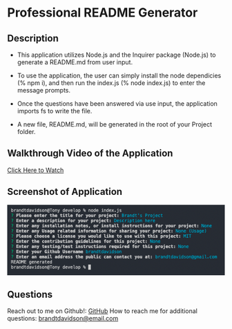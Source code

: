 # Professional README Generator

## Description

- This application utilizes Node.js and the Inquirer package (Node.js) to generate a README.md from user input. 

- To use the application, the user can simply install the node dependicies (% npm i), and then run the index.js (% node index.js) to enter the message prompts. 

- Once the questions have been answered via use input, the application imports fs to write the file. 

- A new file, README.md, will be generated in the root of your Project folder.

## Walkthrough Video of the Application

[Click Here to Watch](https://drive.google.com/file/d/1g0Jp9qi6Bm-5vf6Iw01KSWDHuXV2MC23/view)

## Screenshot of Application

![ScreenShot1](./develop/assets/Screen%20Shot%202022-08-09%20at%203.40.40%20PM.png)

## Questions

Reach out to me on Github!: [GitHub](https://github.com/brandtdavidson)
How to reach me for additional questions: brandtdavidson@email.com
